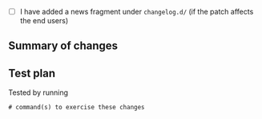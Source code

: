 <!-- add an 'x' in the brackets below -->

- [ ] I have added a news fragment under `changelog.d/` (if the patch affects the end users)

## Summary of changes

## Test plan

<!-- provide evidence of testing, preferably with command(s) that can be copy+pasted by others -->

Tested by running

```
# command(s) to exercise these changes
```
